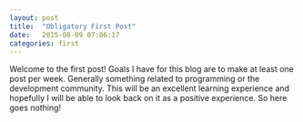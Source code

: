 ```yaml
---
layout: post
title:  "Obligatory First Post"
date:   2015-08-09 07:06:17
categories: first
---
```


Welcome to the first post! Goals I have for this blog are to make at least one post per week. 
Generally something related to programming or the development community. This will be an 
excellent learning experience and hopefully I will be able to look back on it as a positive
experience. So here goes nothing! 
